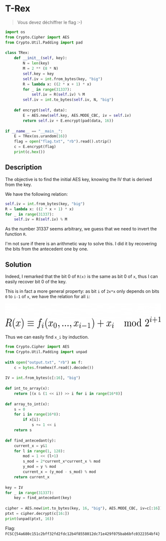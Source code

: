 # T-Rex

> Vous devez déchiffrer le flag :-)

```python
import os
from Crypto.Cipher import AES
from Crypto.Util.Padding import pad

class TRex:
	def __init__(self, key):
		N = len(key)
		M = 2 ** (8 * N)
		self.key = key
		self.iv = int.from_bytes(key, "big")
		R = lambda x: ((2 * x + 1) * x)
		for _ in range(31337):
			self.iv = R(self.iv) % M
		self.iv = int.to_bytes(self.iv, N, "big")

	def encrypt(self, data):
		E = AES.new(self.key, AES.MODE_CBC, iv = self.iv)
		return self.iv + E.encrypt(pad(data, 16))

if __name__ == "__main__":
	E = TRex(os.urandom(16))
	flag = open("flag.txt", "rb").read().strip()
	c = E.encrypt(flag)
	print(c.hex())
```

## Description

The objective is to find the initial AES key, knowing the IV that is derived from the key.

We have the following relation:
```python
self.iv = int.from_bytes(key, "big")
R = lambda x: ((2 * x + 1) * x)
for _ in range(31337):
    self.iv = R(self.iv) % M
```

As the number 31337 seems arbitrary, we guess that we need to invert the function `R`.

I'm not sure if there is an arithmetic way to solve this.
I did it by recovering the bits from the antecedent one by one.

## Solution

Indeed, I remarked that the bit 0 of `R(x)` is the same as bit 0 of `x`, thus I can easily recover bit 0 of the key.

This is in fact a more general property: as bit `i` of `2x*x` only depends on bits `0` to `i-1` of `x`, we have the relation for all `i`:

<img src="../images/trex_dark.png#gh-dark-mode-only" height=40px><img src="../images/trex_light.png#gh-light-mode-only" height=40px>

Thus we can easily find `x_i` by induction.

```python
from Crypto.Cipher import AES
from Crypto.Util.Padding import unpad

with open("output.txt", "rb") as f:
    c = bytes.fromhex(f.read().decode())

IV = int.from_bytes(c[:16], "big")

def int_to_array(x):
    return [(x & (1 << i)) >> i for i in range(16*8)]

def array_to_int(x):
    s = 0
    for i in range(16*8):
        if x[i]:
            s += 1 << i
    return s

def find_antecedant(y):
    current_x = y&1
    for l in range(1, 128):
        mod = 1 << (l+1)
        s_mod = 2*current_x*current_x % mod
        y_mod = y % mod
        current_x = (y_mod - s_mod) % mod
    return current_x

key = IV
for _ in range(31337):
    key = find_antecedant(key)

cipher = AES.new(int.to_bytes(key, 16, "big"), AES.MODE_CBC, iv=c[:16])
ptxt = cipher.decrypt(c[16:])
print(unpad(ptxt, 16))
```

Flag: `FCSC{54a680c151c2bff32fd2fdc12b4f8558012dc71e429f075bab6bfc0322354bf4}`